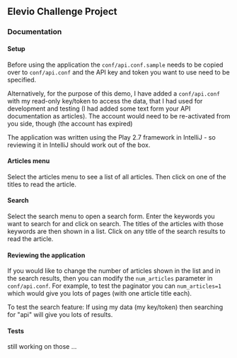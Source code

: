 ## Elevio Challenge Project

### Documentation

#### Setup

Before using the application the `conf/api.conf.sample` needs to be copied over to `conf/api.conf` 
and the API key and token you want to use need to be specified. 

Alternatively, for the purpose of this demo, I have added a `conf/api.conf` with my read-only key/token 
to access the data, that I had used for development and testing (I had added some text form your API 
documentation as articles). The account would need to be re-activated from you side, though (the account has expired)

The application was written using the Play 2.7 framework in IntelliJ - so reviewing it in IntelliJ should work out 
of the box.

#### Articles menu

Select the articles menu to see a list of all articles. Then click on one of the titles to read the article.

#### Search

Select the search menu to open a search form. Enter the keywords you want to search for and click on search. 
The titles of the articles with those keywords are then shown in a list. Click on any title of the search results to read the article. 

#### Reviewing the application

If you would like to change the number of articles shown in the list and in the search results, then you can
modify the `num_articles` parameter in `conf/api.conf`. For example, to test the paginator you can `num_articles=1` 
which would give you lots of pages (with one article title each).

To test the search feature: If using my data (my key/token) then searching for "api" will give you lots of results. 


#### Tests

still working on those ...

